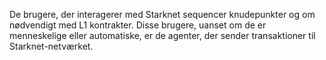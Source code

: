 De brugere, der interagerer med Starknet sequencer knudepunkter og om nødvendigt med L1 kontrakter. Disse brugere, uanset om de er menneskelige eller automatiske, er de agenter, der sender transaktioner til Starknet-netværket.